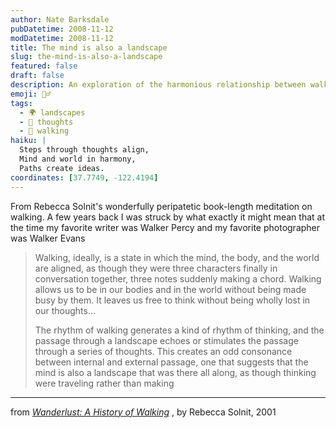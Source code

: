 ```yaml
---
author: Nate Barksdale
pubDatetime: 2008-11-12
modDatetime: 2008-11-12
title: The mind is also a landscape
slug: the-mind-is-also-a-landscape
featured: false
draft: false
description: An exploration of the harmonious relationship between walking, thought, and the world around us, inspired by Rebecca Solnit's reflections.
emoji: 🚶‍♂️
tags:
  - 🌍 landscapes
  - 🧠 thoughts
  - 🦶 walking
haiku: |
  Steps through thoughts align,  
  Mind and world in harmony,  
  Paths create ideas.
coordinates: [37.7749, -122.4194]
---
```


From Rebecca Solnit's wonderfully peripatetic book-length meditation on walking. A few years back I was struck by what exactly it might mean that at the time my favorite writer was Walker Percy and my favorite photographer was Walker Evans

> Walking, ideally, is a state in which the mind, the body, and the world are aligned, as though they were three characters finally in conversation together, three notes suddenly making a chord. Walking allows us to be in our bodies and in the world without being made busy by them. It leaves us free to think without being wholly lost in our thoughts…
>
> The rhythm of walking generates a kind of rhythm of thinking, and the passage through a landscape echoes or stimulates the passage through a series of thoughts. This creates an odd consonance between internal and external passage, one that suggests that the mind is also a landscape that was there all along, as though thinking were traveling rather than making

---

from _[Wanderlust: A History of Walking](http://books.google.com/books?id=g1jIkcOH18gC&printsec=frontcover&dq=rebecca+solnit&ei=ODwbSZypIImesgOjo6XABQ#PPA5,M1)_ , by Rebecca Solnit, 2001
